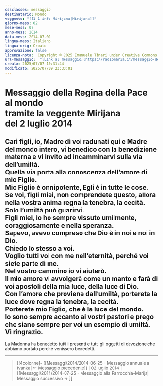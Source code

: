 ```yaml
---
cssclasses: messaggio
destinatario: Mondo
veggente: "[[1 1 info Mirijana|Mirijana]]"
giorno-mess: 02
mese-mess: 07
anno-mess: 2014
data-mess: 2014-07-02
lingua-mess: Italiano
lingua-orig: Croato
approvazione: false
licenza-nota:  Copyright © 2025 Emanuele Tinari under Creative Commons BY-NC-SA 4.0 https://creativecommons.org/licenses/by-nc-sa/4.0/
url-messaggio:  "[Link al messaggio](https://radiomaria.it/messaggio-del-2-luglio-2014/)"
creato: 2025/07/07 10:31:44
modificato: 2025/07/09 23:33:01
---
```


# Messaggio della Regina della Pace<br>al mondo<br>tramite la veggente Mirijana<br>del 2 luglio 2014

## Cari figli, io, Madre di voi radunati qui e Madre del mondo intero, vi benedico con la benedizione materna e vi invito ad incamminarvi sulla via dell’umiltà.<br>Quella via porta alla conoscenza dell’amore di mio Figlio.<br>Mio Figlio è onnipotente, Egli è in tutte le cose.<br>Se voi, figli miei, non comprendete questo, allora nella vostra anima regna la tenebra, la cecità.<br>Solo l’umiltà può guarirvi.<br>Figli miei, io ho sempre vissuto umilmente, coraggiosamente e nella speranza.<br>Sapevo, avevo compreso che Dio è in noi e noi in Dio.<br>Chiedo lo stesso a voi.<br>Voglio tutti voi con me nell’eternità, perché voi siete parte di me.<br>Nel vostro cammino io vi aiuterò.<br>Il mio amore vi avvolgerà come un manto e farà di voi apostoli della mia luce, della luce di Dio.<br>Con l’amore che proviene dall’umiltà, porterete la luce dove regna la tenebra, la cecità.<br>Porterete mio Figlio, che è la luce del mondo.<br>Io sono sempre accanto ai vostri pastori e prego che siano sempre per voi un esempio di umiltà.<br>Vi ringrazio.
La Madonna ha benedetto tutti i presenti e tutti gli oggetti di devozione che abbiamo portato perché venissero benedetti.

***

> [!4colonne]- [[Messaggi/2014/2014-06-25 - Messaggio annuale a Ivanka| ← Messaggio precedente]] | 02 luglio 2014 | [[Messaggi/2014/2014-07-25 - Messaggio alla Parrocchia-Marija| Messaggio successivo → ]]